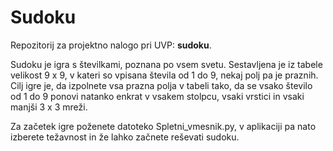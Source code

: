 # Sudoku
Repozitorij za projektno nalogo pri UVP: **sudoku**.  

Sudoku je igra s številkami, poznana po vsem svetu. Sestavljena je iz tabele velikost 9 x 9, v kateri so vpisana števila od 1 do 9, nekaj polj pa je praznih. Cilj igre je, da izpolnete vsa prazna polja v tabeli tako, da se vsako število od 1 do 9 ponovi natanko enkrat v vsakem stolpcu, vsaki vrstici in vsaki manjši 3 x 3 mreži.  

Za začetek igre poženete datoteko Spletni_vmesnik.py, v aplikaciji pa nato izberete težavnost in že lahko začnete reševati sudoku.